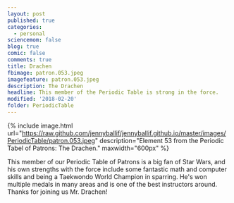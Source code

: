 ```yaml
---
layout: post
published: true
categories:
  - personal
sciencemom: false
blog: true
comic: false
comments: true
title: Drachen
fbimage: patron.053.jpeg
imagefeature: patron.053.jpeg
description: The Drachen
headline: This member of the Periodic Table is strong in the force.
modified: '2018-02-20'
folder: PeriodicTable
---
```


{% include image.html url="https://raw.github.com/jennyballif/jennyballif.github.io/master/images/PeriodicTable/patron.053.jpeg" description="Element 53 from the Periodic Tabel of Patrons: The Drachen." maxwidth="600px" %}

This member of our Periodic Table of Patrons is a big fan of Star Wars, and his own strengths with the force include some fantastic math and computer skills and being a Taekwondo World Champion in sparring. He's won multiple medals in many areas and is one of the best instructors around. Thanks for joining us Mr. Drachen!
